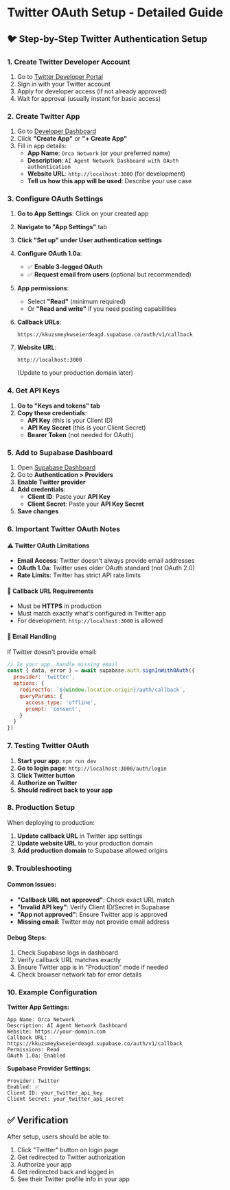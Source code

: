 # Twitter OAuth Setup - Detailed Guide

## 🐦 Step-by-Step Twitter Authentication Setup

### 1. Create Twitter Developer Account
1. Go to [Twitter Developer Portal](https://developer.twitter.com/)
2. Sign in with your Twitter account
3. Apply for developer access (if not already approved)
4. Wait for approval (usually instant for basic access)

### 2. Create Twitter App
1. Go to [Developer Dashboard](https://developer.twitter.com/en/portal/dashboard)
2. Click **"Create App"** or **"+ Create App"**
3. Fill in app details:
   - **App Name**: `Orca Network` (or your preferred name)
   - **Description**: `AI Agent Network Dashboard with OAuth authentication`
   - **Website URL**: `http://localhost:3000` (for development)
   - **Tell us how this app will be used**: Describe your use case

### 3. Configure OAuth Settings
1. **Go to App Settings**: Click on your created app
2. **Navigate to "App Settings"** tab
3. **Click "Set up" under User authentication settings**
4. **Configure OAuth 1.0a**:
   - ✅ **Enable 3-legged OAuth**
   - ✅ **Request email from users** (optional but recommended)
   
5. **App permissions**:
   - Select **"Read"** (minimum required)
   - Or **"Read and write"** if you need posting capabilities

6. **Callback URLs**:
   ```
   https://kkuzsmeykwseierdeagd.supabase.co/auth/v1/callback
   ```
   
7. **Website URL**: 
   ```
   http://localhost:3000
   ```
   (Update to your production domain later)

### 4. Get API Keys
1. **Go to "Keys and tokens" tab**
2. **Copy these credentials**:
   - **API Key** (this is your Client ID)
   - **API Key Secret** (this is your Client Secret)
   - **Bearer Token** (not needed for OAuth)

### 5. Add to Supabase Dashboard
1. Open [Supabase Dashboard](https://supabase.com/dashboard)
2. Go to **Authentication > Providers**
3. **Enable Twitter provider**
4. **Add credentials**:
   - **Client ID**: Paste your **API Key**
   - **Client Secret**: Paste your **API Key Secret**
5. **Save changes**

### 6. Important Twitter OAuth Notes

#### ⚠️ Twitter OAuth Limitations
- **Email Access**: Twitter doesn't always provide email addresses
- **OAuth 1.0a**: Twitter uses older OAuth standard (not OAuth 2.0)
- **Rate Limits**: Twitter has strict API rate limits

#### 🔧 Callback URL Requirements
- Must be **HTTPS** in production
- Must match exactly what's configured in Twitter app
- For development: `http://localhost:3000` is allowed

#### 📧 Email Handling
If Twitter doesn't provide email:
```javascript
// In your app, handle missing email
const { data, error } = await supabase.auth.signInWithOAuth({
  provider: 'twitter',
  options: {
    redirectTo: `${window.location.origin}/auth/callback`,
    queryParams: {
      access_type: 'offline',
      prompt: 'consent',
    }
  }
})
```

### 7. Testing Twitter OAuth
1. **Start your app**: `npm run dev`
2. **Go to login page**: `http://localhost:3000/auth/login`
3. **Click Twitter button**
4. **Authorize on Twitter**
5. **Should redirect back to your app**

### 8. Production Setup
When deploying to production:
1. **Update callback URL** in Twitter app settings
2. **Update website URL** to your production domain
3. **Add production domain** to Supabase allowed origins

### 9. Troubleshooting

#### Common Issues:
- **"Callback URL not approved"**: Check exact URL match
- **"Invalid API key"**: Verify Client ID/Secret in Supabase
- **"App not approved"**: Ensure Twitter app is approved
- **Missing email**: Twitter may not provide email address

#### Debug Steps:
1. Check Supabase logs in dashboard
2. Verify callback URL matches exactly
3. Ensure Twitter app is in "Production" mode if needed
4. Check browser network tab for error details

### 10. Example Configuration

**Twitter App Settings:**
```
App Name: Orca Network
Description: AI Agent Network Dashboard
Website: https://your-domain.com
Callback URL: https://kkuzsmeykwseierdeagd.supabase.co/auth/v1/callback
Permissions: Read
OAuth 1.0a: Enabled
```

**Supabase Provider Settings:**
```
Provider: Twitter
Enabled: ✅
Client ID: your_twitter_api_key
Client Secret: your_twitter_api_secret
```

## ✅ Verification
After setup, users should be able to:
1. Click "Twitter" button on login page
2. Get redirected to Twitter authorization
3. Authorize your app
4. Get redirected back and logged in
5. See their Twitter profile info in your app